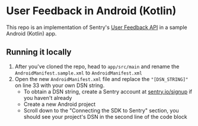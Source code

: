 # User Feedback in Android (Kotlin)

This repo is an implementation of Sentry's [User Feedback API](https://docs.sentry.io/platforms/android/enriching-events/user-feedback/) in a sample Android (Kotlin) app.

## Running it locally
1. After you've cloned the repo, head to `app/src/main` and rename the `AndroidManifest.sample.xml` to `AndroidManifest.xml`
2. Open the new `AndroidManifest.xml` file and replace the `"[DSN_STRING]"` on line 33 with your own DSN string.
   - To obtain a DSN string, create a Sentry account at [sentry.io/signup](https://sentry.io/signup/) if you haven't already
   - Create a new Android project
   - Scroll down to the "Connecting the SDK to Sentry" section, you should see your project's DSN in the second line of the code block
